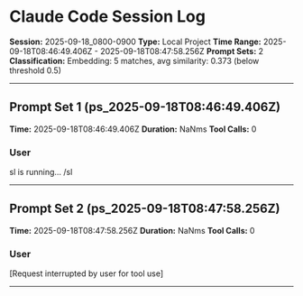 # Claude Code Session Log

**Session:** 2025-09-18_0800-0900
**Type:** Local Project
**Time Range:** 2025-09-18T08:46:49.406Z - 2025-09-18T08:47:58.256Z
**Prompt Sets:** 2
**Classification:** Embedding: 5 matches, avg similarity: 0.373 (below threshold 0.5)

---

<a name="ps_2025-09-18T08:46:49.406Z"></a>
## Prompt Set 1 (ps_2025-09-18T08:46:49.406Z)

**Time:** 2025-09-18T08:46:49.406Z
**Duration:** NaNms
**Tool Calls:** 0

### User

<command-message>sl is running…</command-message>
<command-name>/sl</command-name>

---

<a name="ps_2025-09-18T08:47:58.256Z"></a>
## Prompt Set 2 (ps_2025-09-18T08:47:58.256Z)

**Time:** 2025-09-18T08:47:58.256Z
**Duration:** NaNms
**Tool Calls:** 0

### User

[Request interrupted by user for tool use]

---

